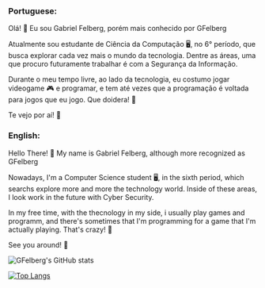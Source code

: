 ### **Portuguese:**

Olá! 👋 Eu sou Gabriel Felberg, porém mais conhecido por GFelberg

Atualmente sou estudante de Ciência da Computação 🖥️, no 6° período, que busca explorar cada vez mais o mundo da tecnologia. Dentre as áreas, uma que procuro futuramente trabalhar é com a Segurança da Informação.

Durante o meu tempo livre, ao lado da tecnologia, eu costumo jogar videogame 🎮 e programar, e tem até vezes que a programação é voltada para jogos que eu jogo. Que doidera! 🤣

Te vejo por aí! 👋

### **English:** 

Hello There! 👋 My name is Gabriel Felberg, although more recognized as GFelberg

Nowadays, I'm a Computer Science student 🖥️, in the sixth period, which searchs explore more and more the technology world. Inside of these areas, I look work in the future with Cyber Security.

In my free time, with the thecnology in my side, i usually play games and programm, and there's sometimes that I'm programming for a game that I'm actually playing. That's crazy! 🤣

See you around! 👋

![GFelberg's GitHub stats](https://github-readme-stats.vercel.app/api?username=GFelberg&show_icons=true&theme=radical)

[![Top Langs](https://github-readme-stats.vercel.app/api/top-langs/?username=GFelberg&langs_count=5)](https://github.com/anuraghazra/github-readme-stats)

<!--
**GFelberg/GFelberg** is a ✨ _special_ ✨ repository because its `README.md` (this file) appears on your GitHub profile.




Here are some ideas to get you started:

- 🔭 I’m currently working on ...
- 🌱 I’m currently learning ...
- 👯 I’m looking to collaborate on ...
- 🤔 I’m looking for help with ...
- 💬 Ask me about ...
- 📫 How to reach me: ...
- 😄 Pronouns: ...
- ⚡ Fun fact: ...
-->
